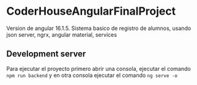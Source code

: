 # CoderHouseAngularFinalProject

Version de angular 16.1.5.
Sistema basico de registro de alumnos, usando json server, ngrx, angular material, services

## Development server

Para ejecutar el proyecto primero abrir una consola, ejecutar el comando `npm run backend` y en otra consola ejecutar el comando `ng serve -o`  

 
